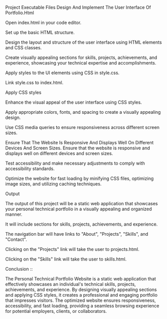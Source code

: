 Project Executable Files
Design And Implement The User Interface Of Portfolio.Html


Open index.html in your code editor.

Set up the basic HTML structure.

Design the layout and structure of the user interface using HTML elements and CSS classes.

Create visually appealing sections for skills, projects, achievements, and experience, showcasing your technical expertise and accomplishments.

Apply styles to the UI elements using CSS in style.css.

Link style.css to index.html.


Apply CSS styles

Enhance the visual appeal of the user interface using CSS styles.

Apply appropriate colors, fonts, and spacing to create a visually appealing design.

Use CSS media queries to ensure responsiveness across different screen sizes.


Ensure That The Website Is Responsive And Displays Well On Different Devices And Screen Sizes.
Ensure that the website is responsive and displays well on different devices and screen sizes.

Test accessibility and make necessary adjustments to comply with accessibility standards.

Optimize the website for fast loading by minifying CSS files, optimizing image sizes, and utilizing caching techniques.

Output

The output of this project will be a static web application that showcases your personal technical portfolio in a visually appealing and organized manner.

It will include sections for skills, projects, achievements, and experience.

The navigation bar will have links to "About", "Projects", "Skills", and "Contact".

Clicking on the "Projects" link will take the user to projects.html.

Clicking on the "Skills" link will take the user to skills.html.


Conclusion ::

 The Personal Technical Portfolio Website is a static web application that effectively showcases an individual's technical skills, projects, achievements, and experience. By designing visually appealing sections and applying CSS styles, it creates a professional and engaging portfolio that impresses visitors. The optimized website ensures responsiveness, accessibility, and fast loading, providing a seamless browsing experience for potential employers, clients, or collaborators.


